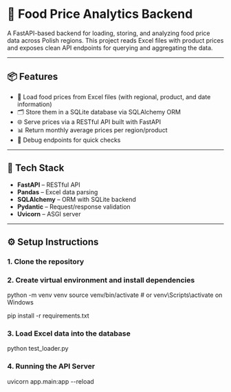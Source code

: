 # 🥦 Food Price Analytics Backend

A FastAPI-based backend for loading, storing, and analyzing food price data across Polish regions. This project reads Excel files with product prices and exposes clean API endpoints for querying and aggregating the data.

---

## 📦 Features

- 📁 Load food prices from Excel files (with regional, product, and date information)
- 🗂️ Store them in a SQLite database via SQLAlchemy ORM
- 🌐 Serve prices via a RESTful API built with FastAPI
- 📊 Return monthly average prices per region/product
- 🧪 Debug endpoints for quick checks

---

## 🚀 Tech Stack

- **FastAPI** – RESTful API
- **Pandas** – Excel data parsing
- **SQLAlchemy** – ORM with SQLite backend
- **Pydantic** – Request/response validation
- **Uvicorn** – ASGI server

---

## ⚙️ Setup Instructions

### 1. Clone the repository

### 2. Create virtual environment and install dependencies

python -m venv venv
source venv/bin/activate  # or venv\Scripts\activate on Windows

pip install -r requirements.txt

### 3. Load Excel data into the database

python test_loader.py

### 4. Running the API Server

uvicorn app.main:app --reload
